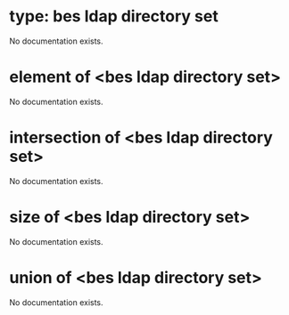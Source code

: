 # type: bes ldap directory set

No documentation exists.

# element of &lt;bes ldap directory set&gt;

No documentation exists.

# intersection of &lt;bes ldap directory set&gt;

No documentation exists.

# size of &lt;bes ldap directory set&gt;

No documentation exists.

# union of &lt;bes ldap directory set&gt;

No documentation exists.
